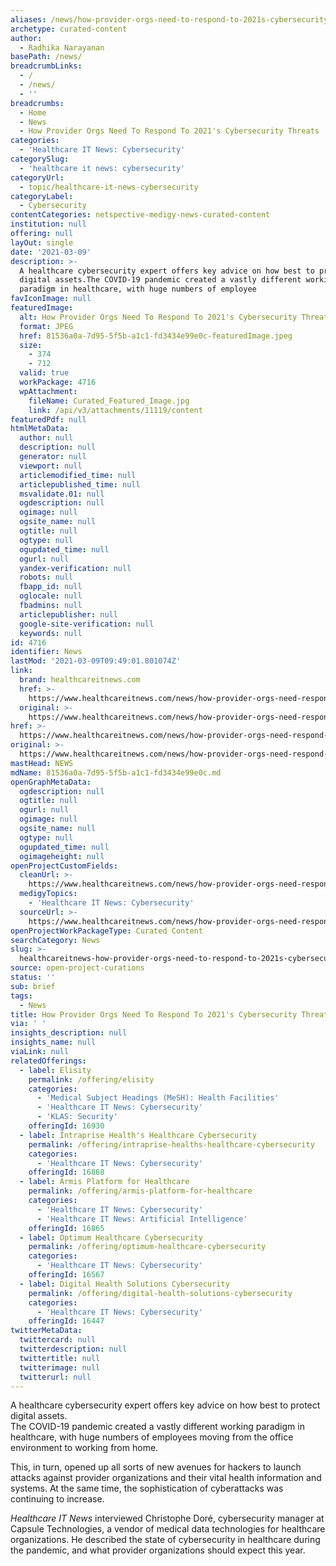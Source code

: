 ```yaml
---
aliases: /news/how-provider-orgs-need-to-respond-to-2021s-cybersecurity-threats
archetype: curated-content
author:
  - Radhika Narayanan
basePath: /news/
breadcrumbLinks:
  - /
  - /news/
  - ''
breadcrumbs:
  - Home
  - News
  - How Provider Orgs Need To Respond To 2021's Cybersecurity Threats
categories:
  - 'Healthcare IT News: Cybersecurity'
categorySlug:
  - 'healthcare it news: cybersecurity'
categoryUrl:
  - topic/healthcare-it-news-cybersecurity
categoryLabel:
  - Cybersecurity
contentCategories: netspective-medigy-news-curated-content
institution: null
offering: null
layOut: single
date: '2021-03-09'
description: >-
  A healthcare cybersecurity expert offers key advice on how best to protect
  digital assets.The COVID-19 pandemic created a vastly different working
  paradigm in healthcare, with huge numbers of employee
favIconImage: null
featuredImage:
  alt: How Provider Orgs Need To Respond To 2021's Cybersecurity Threats
  format: JPEG
  href: 81536a0a-7d95-5f5b-a1c1-fd3434e99e0c-featuredImage.jpeg
  size:
    - 374
    - 712
  valid: true
  workPackage: 4716
  wpAttachment:
    fileName: Curated_Featured_Image.jpg
    link: /api/v3/attachments/11119/content
featuredPdf: null
htmlMetaData:
  author: null
  description: null
  generator: null
  viewport: null
  articlemodified_time: null
  articlepublished_time: null
  msvalidate.01: null
  ogdescription: null
  ogimage: null
  ogsite_name: null
  ogtitle: null
  ogtype: null
  ogupdated_time: null
  ogurl: null
  yandex-verification: null
  robots: null
  fbapp_id: null
  oglocale: null
  fbadmins: null
  articlepublisher: null
  google-site-verification: null
  keywords: null
id: 4716
identifier: News
lastMod: '2021-03-09T09:49:01.801074Z'
link:
  brand: healthcareitnews.com
  href: >-
    https://www.healthcareitnews.com/news/how-provider-orgs-need-respond-2021s-cybersecurity-threats
  original: >-
    https://www.healthcareitnews.com/news/how-provider-orgs-need-respond-2021s-cybersecurity-threats
href: >-
  https://www.healthcareitnews.com/news/how-provider-orgs-need-respond-2021s-cybersecurity-threats
original: >-
  https://www.healthcareitnews.com/news/how-provider-orgs-need-respond-2021s-cybersecurity-threats
mastHead: NEWS
mdName: 81536a0a-7d95-5f5b-a1c1-fd3434e99e0c.md
openGraphMetaData:
  ogdescription: null
  ogtitle: null
  ogurl: null
  ogimage: null
  ogsite_name: null
  ogtype: null
  ogupdated_time: null
  ogimageheight: null
openProjectCustomFields:
  cleanUrl: >-
    https://www.healthcareitnews.com/news/how-provider-orgs-need-respond-2021s-cybersecurity-threats
  medigyTopics:
    - 'Healthcare IT News: Cybersecurity'
  sourceUrl: >-
    https://www.healthcareitnews.com/news/how-provider-orgs-need-respond-2021s-cybersecurity-threats
openProjectWorkPackageType: Curated Content
searchCategory: News
slug: >-
  healthcareitnews-how-provider-orgs-need-to-respond-to-2021s-cybersecurity-threats
source: open-project-curations
status: ''
sub: brief
tags:
  - News
title: How Provider Orgs Need To Respond To 2021's Cybersecurity Threats
via: ' '
insights_description: null
insights_name: null
viaLink: null
relatedOfferings:
  - label: Elisity
    permalink: /offering/elisity
    categories:
      - 'Medical Subject Headings (MeSH): Health Facilities'
      - 'Healthcare IT News: Cybersecurity'
      - 'KLAS: Security'
    offeringId: 16930
  - label: Intraprise Health's Healthcare Cybersecurity
    permalink: /offering/intraprise-healths-healthcare-cybersecurity
    categories:
      - 'Healthcare IT News: Cybersecurity'
    offeringId: 16868
  - label: Armis Platform for Healthcare
    permalink: /offering/armis-platform-for-healthcare
    categories:
      - 'Healthcare IT News: Cybersecurity'
      - 'Healthcare IT News: Artificial Intelligence'
    offeringId: 16865
  - label: Optimum Healthcare Cybersecurity
    permalink: /offering/optimum-healthcare-cybersecurity
    categories:
      - 'Healthcare IT News: Cybersecurity'
    offeringId: 16567
  - label: Digital Health Solutions Cybersecurity
    permalink: /offering/digital-health-solutions-cybersecurity
    categories:
      - 'Healthcare IT News: Cybersecurity'
    offeringId: 16447
twitterMetaData:
  twittercard: null
  twitterdescription: null
  twittertitle: null
  twitterimage: null
  twitterurl: null
---
```

<p>A healthcare cybersecurity expert offers key advice on how best to protect digital assets.<br>The COVID-19 pandemic created a vastly different working paradigm in healthcare, with huge numbers of employees moving from the office environment to working from home.</p><p>This, in turn, opened up all sorts of new avenues for hackers to launch attacks against provider organizations and their vital health information and systems. At the same time, the sophistication of cyberattacks was continuing to increase.</p><p><i>Healthcare IT News</i> interviewed Christophe&nbsp;Doré, cybersecurity manager at Capsule Technologies, a vendor of medical data technologies for healthcare organizations. He described the state of cybersecurity in healthcare during the pandemic, and what provider organizations should expect this year.</p>